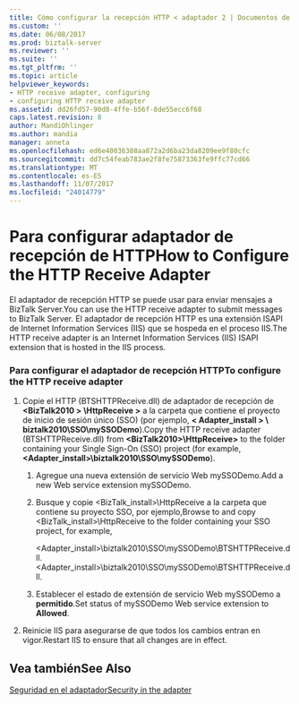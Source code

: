 ```yaml
---
title: Cómo configurar la recepción HTTP < adaptador 2 | Documentos de Microsoft
ms.custom: ''
ms.date: 06/08/2017
ms.prod: biztalk-server
ms.reviewer: ''
ms.suite: ''
ms.tgt_pltfrm: ''
ms.topic: article
helpviewer_keywords:
- HTTP receive adapter, configuring
- configuring HTTP receive adapter
ms.assetid: dd26fd57-90d8-4ffe-b56f-8de55ecc6f68
caps.latest.revision: 8
author: MandiOhlinger
ms.author: mandia
manager: anneta
ms.openlocfilehash: ed6e40036308aa872a2d6ba23da8209ee9f80cfc
ms.sourcegitcommit: dd7c54feab783ae2f8fe75873363fe9ffc77cd66
ms.translationtype: MT
ms.contentlocale: es-ES
ms.lasthandoff: 11/07/2017
ms.locfileid: "24014779"
---
```

# <a name="how-to-configure-the-http-receive-adapter"></a><span data-ttu-id="96c4e-102">Para configurar adaptador de recepción de HTTP</span><span class="sxs-lookup"><span data-stu-id="96c4e-102">How to Configure the HTTP Receive Adapter</span></span>
<span data-ttu-id="96c4e-103">El adaptador de recepción HTTP se puede usar para enviar mensajes a BizTalk Server.</span><span class="sxs-lookup"><span data-stu-id="96c4e-103">You can use the HTTP receive adapter to submit messages to BizTalk Server.</span></span> <span data-ttu-id="96c4e-104">El adaptador de recepción HTTP es una extensión ISAPI de Internet Information Services (IIS) que se hospeda en el proceso IIS.</span><span class="sxs-lookup"><span data-stu-id="96c4e-104">The HTTP receive adapter is an Internet Information Services (IIS) ISAPI extension that is hosted in the IIS process.</span></span>  
  
### <a name="to-configure-the-http-receive-adapter"></a><span data-ttu-id="96c4e-105">Para configurar el adaptador de recepción HTTP</span><span class="sxs-lookup"><span data-stu-id="96c4e-105">To configure the HTTP receive adapter</span></span>  
  
1.  <span data-ttu-id="96c4e-106">Copie el HTTP (BTSHTTPReceive.dll) de adaptador de recepción de  **\<BizTalk2010 > \HttpReceive >** a la carpeta que contiene el proyecto de inicio de sesión único (SSO) (por ejemplo, **< Adapter_install > \ biztalk2010\SSO\mySSODemo**).</span><span class="sxs-lookup"><span data-stu-id="96c4e-106">Copy the HTTP receive adapter (BTSHTTPReceive.dll) from **\<BizTalk2010>\HttpReceive>** to the folder containing your Single Sign-On (SSO) project (for example, **<Adapter_install>\biztalk2010\SSO\mySSODemo**).</span></span>  
  
    1.  <span data-ttu-id="96c4e-107">Agregue una nueva extensión de servicio Web mySSODemo.</span><span class="sxs-lookup"><span data-stu-id="96c4e-107">Add a new Web service extension mySSODemo.</span></span>  
  
    2.  <span data-ttu-id="96c4e-108">Busque y copie <BizTalk_install>\HttpReceive a la carpeta que contiene su proyecto SSO, por ejemplo,</span><span class="sxs-lookup"><span data-stu-id="96c4e-108">Browse to and copy <BizTalk_install>\HttpReceive to the folder containing your SSO project, for example,</span></span>  
  
         <span data-ttu-id="96c4e-109"><Adapter_install>\biztalk2010\SSO\mySSODemo\BTSHTTPReceive.dll.</span><span class="sxs-lookup"><span data-stu-id="96c4e-109"><Adapter_install>\biztalk2010\SSO\mySSODemo\BTSHTTPReceive.dll.</span></span>  
  
    3.  <span data-ttu-id="96c4e-110">Establecer el estado de extensión de servicio Web mySSODemo a **permitido**.</span><span class="sxs-lookup"><span data-stu-id="96c4e-110">Set status of mySSODemo Web service extension to **Allowed**.</span></span>  
  
2.  <span data-ttu-id="96c4e-111">Reinicie IIS para asegurarse de que todos los cambios entran en vigor.</span><span class="sxs-lookup"><span data-stu-id="96c4e-111">Restart IIS to ensure that all changes are in effect.</span></span>  
  
## <a name="see-also"></a><span data-ttu-id="96c4e-112">Vea también</span><span class="sxs-lookup"><span data-stu-id="96c4e-112">See Also</span></span>  
 [<span data-ttu-id="96c4e-113">Seguridad en el adaptador</span><span class="sxs-lookup"><span data-stu-id="96c4e-113">Security in the adapter</span></span>](../core/security-in-biztalk-adapter-for-jd-edwards-oneworld.md)